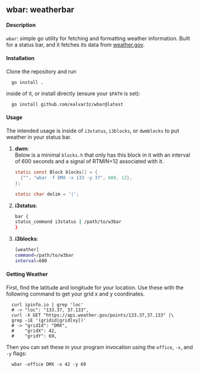 ## wbar: weatherbar

#### Description

  `wbar`: simple go utility for fetching and formatting weather information.
  Built for a status bar, and it fetches its data from
  [weather.gov](https://weather.gov).

#### Installation

  Clone the repository and run

  ``` console
    go install .
  ```

  inside of it, or install directly (ensure your `$PATH` is set):

  ``` console
    go install github.com/ealvar3z/wbar@latest
  ```

#### Usage
  The intended usage is inside of `i3status`, `i3blocks`, or
  `dwmblocks` to put weather in your status bar. 

  1. **dwm**:  
    Below is a minimal `blocks.h` that only has this block in it with an interval
    of 600 seconds and a signal of RTMIN+12 associated with it.

      ```c
      static const Block blocks[] = {
        {"", "wbar -f DMX -x 133 -y 37", 600, 12},
      };

      static char delim = '|';
      ```

  2. **i3status**:  

      ```sh
      bar {
      status_command i3status | /path/to/w3bar
      }
      ```

  3. **i3blocks**:  

      ```sh
      [weather]
      command=/path/to/w3bar
      interval=600
      ```

#### Getting Weather

   First, find the latitude and longitude for your location. Use these
   with the following command to get your grid x and y coordinates.

   ```console
     curl ipinfo.io | grep 'loc'
     # -> "loc": "133.37, 37.133",
     curl -X GET "https://api.weather.gov/points/133.37,37.133" |\
     grep -iE '(gridid|grid[xy])'
     # -> "gridId": "DMX",
     #    "gridX": 42,
     #    "gridY": 69,
   ```

  Then you can set these in your program invocation using the `office`,
  `-x`, and `-y` flags:

  ```console
    wbar -office DMX -x 42 -y 69
  ```
